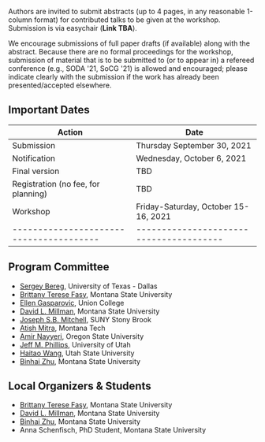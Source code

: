 Authors are invited to submit abstracts (up to 4 pages, in any reasonable
1-column format) for contributed talks to be given at the workshop. Submission
is via easychair (**Link TBA**).

We encourage submissions of full paper drafts (if available) along with the
abstract. Because there are no formal proceedings for the workshop, submission
of material that is to be submitted to (or to appear in) a refereed conference
(e.g., SODA '21, SoCG '21) is allowed and encouraged; please indicate clearly
with the submission if the work has already been presented/accepted elsewhere.

## Important Dates

| Action                                | Date
|---------------------------------------|---------------------------------------|
| Submission	                        | Thursday September 30, 2021           |
| Notification                          | Wednesday, October 6, 2021            |
| Final version 	                    | TBD                                   |
| Registration (no fee, for planning) 	| TBD                                   |
| Workshop 	                            | Friday-Saturday, October 15-16, 2021  |
|---------------------------------------|---------------------------------------|

## Program Committee

- [Sergey Bereg](https://personal.utdallas.edu/~besp/), University of Texas - Dallas
- [Brittany Terese Fasy](https://www.cs.montana.edu/brittany/), Montana State University
- [Ellen Gasparovic](https://sites.google.com/a/union.edu/gasparovic/), Union College
- [David L. Millman](https://www.cs.montana.edu/david.millman/mySite/index.html), Montana State University
- [Joseph S.B. Mitchell](http://www.ams.sunysb.edu/~jsbm/jsbm.html), SUNY Stony Brook
- [Atish Mitra](https://www.mtech.edu/math/faculty/atish-mitra.html), Montana Tech
- [Amir Nayyeri](http://web.engr.oregonstate.edu/~nayyeria/), Oregon State University
- [Jeff M. Phillips](https://www.cs.utah.edu/~jeffp/), University of Utah
- [Haitao Wang](https://cs.usu.edu/people/haitaowang/), Utah State University
- [Binhai Zhu](https://www.cs.montana.edu/bhz/), Montana State University

## Local Organizers & Students
- [Brittany Terese Fasy](https://www.cs.montana.edu/brittany/), Montana State University
- [David L. Millman](https://www.cs.montana.edu/david.millman/mySite/index.html), Montana State University
- [Binhai Zhu](https://www.cs.montana.edu/bhz/), Montana State University
- Anna Schenfisch, PhD Student, Montana State University
